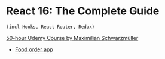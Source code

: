 # React 16: The Complete Guide 
	(incl Hooks, React Router, Redux)
[50-hour Udemy Course by Maximilian Schwarzmüller](https://www.udemy.com/course/react-the-complete-guide-incl-redux/)

- [Food order app](https://white-feet.surge.sh/)
